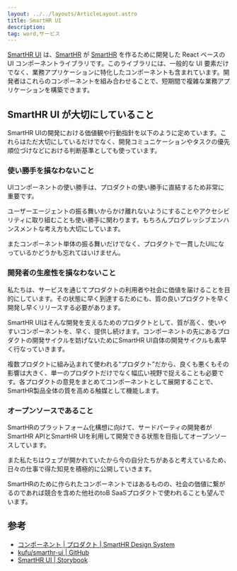 ```yaml
---
layout: ../../layouts/ArticleLayout.astro
title: SmartHR UI
description:
tag: word,サービス
---
```


[SmartHR UI](https://github.com/kufu/smarthr-ui) は、[SmartHR](https://smarthr.co.jp/) が [SmartHR](https://smarthr.jp/) を作るために開発した React ベースの UI コンポーネントライブラリです。このライブラリには、一般的な UI 要素だけでなく、業務アプリケーションに特化したコンポーネントも含まれています。開発者はこれらのコンポーネントを組み合わせることで、短期間で複雑な業務アプリケーションを構築できます。

## SmartHR UI が大切にしていること

SmartHR UIの開発における価値観や行動指針を以下のように定めています。これらはただ大切にしているだけでなく、開発コミュニケーションやタスクの優先順位づけなどにおける判断基準としても使っています。

### 使い勝手を損なわないこと

UIコンポーネントの使い勝手は、プロダクトの使い勝手に直結するため非常に重要です。

ユーザーエージェントの振る舞いからかけ離れないようにすることやアクセシビリティに取り組むことも使い勝手に関わります。もちろんプログレッシブエンハンスメントな考え方も大切にしています。

またコンポーネント単体の振る舞いだけでなく、プロダクトで一貫したUIになっているかどうかも忘れてはいけません。

### 開発者の生産性を損なわないこと

私たちは、サービスを通じてプロダクトの利用者や社会に価値を届けることを目的にしています。その状態に早く到達するためにも、質の良いプロダクトを早く開発し早くリリースする必要があります。

SmartHR UIはそんな開発を支えるためのプロダクトとして、質が高く、使いやすいコンポーネントを、早く、提供し続けます。コンポーネントの先にあるプロダクトの開発サイクルを妨げないためにSmartHR UI自体の開発サイクルも素早く行なっていきます。

複数プロダクトに組み込まれて使われる“プロダクト”だから、良くも悪くもその影響は大きく、単一のプロダクトだけでなく幅広い視野で捉えることも必要です。各プロダクトの意見をまとめてコンポーネントとして展開することで、SmartHR製品全体の質を高める触媒として機能します。

### オープンソースであること

SmartHRのプラットフォーム化構想に向けて、サードパーティの開発者がSmartHR APIとSmartHR UIを利用して開発できる状態を目指してオープンソースしています。

また私たちはウェブが開かれていたから今の自分たちがあると考えているため、日々の仕事で得た知見を積極的に公開していきます。

SmartHRのために作られたコンポーネントではあるものの、社会の価値に繋がるのであれば競合を含めた他社のtoB SaaSプロダクトで使われることも望んでいます。

## 参考

- [コンポーネント | プロダクト | SmartHR Design System](https://smarthr.design/products/components/)
- [kufu/smarthr-ui | GitHub](https://github.com/kufu/smarthr-ui)
- [SmartHR UI | Storybook](https://story.smarthr-ui.dev/?path=/docs/buttons%EF%BC%88%E3%83%9C%E3%82%BF%E3%83%B3%EF%BC%89-button--docs)
